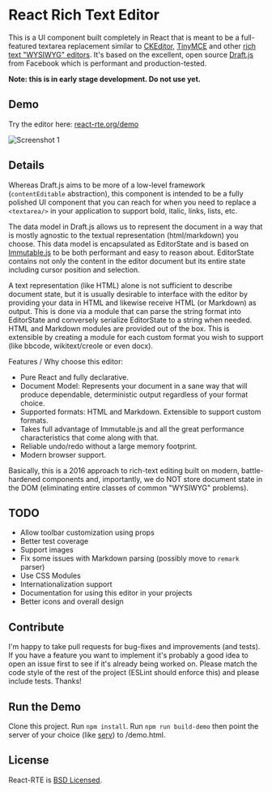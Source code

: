 # React Rich Text Editor

This is a UI component built completely in React that is meant to be a full-featured textarea replacement similar to [CKEditor][ckeditor], [TinyMCE][tinymce] and other [rich text "WYSIWYG" editors][rte]. It's based on the excellent, open source [Draft.js][draft-js] from Facebook which is performant and production-tested.

**Note: this is in early stage development. Do not use yet.**

## Demo

Try the editor here: [react-rte.org/demo][react-rte-demo]

![Screenshot 1](https://dl.dropboxusercontent.com/u/341900/images/2016-03-08-073550.png)

## Details

Whereas Draft.js aims to be more of a low-level framework (`contentEditable` abstraction), this component is intended to be a fully polished UI component that you can reach for when you need to replace a `<textarea/>` in your application to support bold, italic, links, lists, etc.

The data model in Draft.js allows us to represent the document in a way that is mostly agnostic to the textual representation (html/markdown) you choose. This data model is encapsulated as EditorState and is based on [Immutable.js][immutablejs] to be both performant and easy to reason about. EditorState contains not only the content in the editor document but its entire state including cursor position and selection.

A text representation (like HTML) alone is not sufficient to describe document state, but it is usually desirable to interface with the editor by providing your data in HTML and likewise receive HTML (or Markdown) as output. This is done via a module that can parse the string format into EditorState and conversely serialize EditorState to a string when needed. HTML and Markdown modules are provided out of the box. This is extensible by creating a module for each custom format you wish to support (like bbcode, wikitext/creole or even docx).

Features / Why choose this editor:

 * Pure React and fully declarative.
 * Document Model: Represents your document in a sane way that will produce dependable, deterministic output regardless of your format choice.
 * Supported formats: HTML and Markdown. Extensible to support custom formats.
 * Takes full advantage of Immutable.js and all the great performance characteristics that come along with that.
 * Reliable undo/redo without a large memory footprint.
 * Modern browser support.

Basically, this is a 2016 approach to rich-text editing built on modern, battle-hardened components and, importantly, we do NOT store document state in the DOM (eliminating entire classes of common "WYSIWYG" problems).

## TODO

 - Allow toolbar customization using props
 - Better test coverage
 - Support images
 - Fix some issues with Markdown parsing (possibly move to `remark` parser)
 - Use CSS Modules
 - Internationalization support
 - Documentation for using this editor in your projects
 - Better icons and overall design

## Contribute

I'm happy to take pull requests for bug-fixes and improvements (and tests). If you have a feature you want to implement it's probably a good idea to open an issue first to see if it's already being worked on. Please match the code style of the rest of the project (ESLint should enforce this) and please include tests. Thanks!

## Run the Demo
Clone this project. Run `npm install`. Run `npm run build-demo` then point the server of your choice (like [serv][serv]) to /demo.html.

## License

React-RTE is [BSD Licensed](/LICENSE).


[ckeditor]: http://ckeditor.com/
[draft-js]: https://facebook.github.io/draft-js/
[immutablejs]: https://facebook.github.io/immutable-js/
[react-rte-demo]: https://react-rte.org/demo
[rte]: https://www.google.com/search?q=web+based+rich+text+editor
[serv]: https://www.npmjs.com/package/serv
[tinymce]: https://www.tinymce.com/
